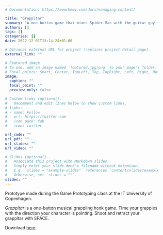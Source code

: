 ```yaml
---
# Documentation: https://wowchemy.com/docs/managing-content/

title: "Grappltar"
summary: "A one-button game that mixes Spider-Man with the guitar guy in Mad Max."
authors: []
tags: []
categories: []
date: 2022-12-01T13:14:24+01:00

# Optional external URL for project (replaces project detail page).
external_link: ""

# Featured image
# To use, add an image named `featured.jpg/png` to your page's folder.
# Focal points: Smart, Center, TopLeft, Top, TopRight, Left, Right, BottomLeft, Bottom, BottomRight.
image:
  caption: ""
  focal_point: ""
  preview_only: false

# Custom links (optional).
#   Uncomment and edit lines below to show custom links.
# links:
# - name: Follow
#   url: https://twitter.com
#   icon_pack: fab
#   icon: twitter

url_code: ""
url_pdf: ""
url_slides: ""
url_video: ""

# Slides (optional).
#   Associate this project with Markdown slides.
#   Simply enter your slide deck's filename without extension.
#   E.g. `slides = "example-slides"` references `content/slides/example-slides.md`.
#   Otherwise, set `slides = ""`.
slides: ""
---
```

Prototype made during the Game Prototyping class at the IT University of Copenhagen.

_Grappltar_ is a one-button musical grappling hook game. Time your grapples with the direction your character is pointing. Shoot and retract your grappltar with SPACE.

Download [here](https://1drv.ms/u/s!AgoobYV4aSxhi8BUJhf1ET0H604A1g?e=fqV1Z3).